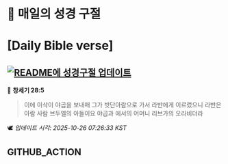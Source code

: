 # 🙏 매일의 성경 구절
# [Daily Bible verse]
## [![README에 성경구절 업데이트](https://github.com/DONGSUKA/first_test/actions/workflows/update-readme-bible.yml/badge.svg)](https://github.com/DONGSUKA/first_test/actions/workflows/update-readme-bible.yml)
<!-- START_BIBLE_VERSE -->
📖 **창세기 28:5**
> 이에 이삭이 야곱을 보내매 그가 밧단아람으로 가서 라반에게 이르렀으니 라반은 아람 사람 브두엘의 아들이요 야곱과 에서의 어머니 리브가의 오라비더라

🕊️ _업데이트 시각: 2025-10-26 07:26:33 KST_
  <!-- END_BIBLE_VERSE -->
## GITHUB_ACTION
